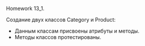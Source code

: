 Homework 13_1.

Создание двух классов Category и Product:
- Данным классам присвоены атрибуты и методы.
- Методы классов протестированы.